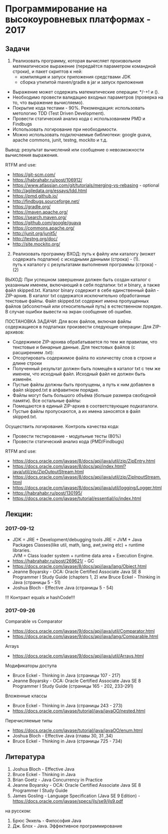 # Программирование на высокоуровневых платформах - 2017
## Задачи
1. Реализовать программу, которая вычисляет произвольное математическое выражение (передаётся параметром командной строки), и пакет скриптов к ней:
    * компиляция и запуск приложения средствами JDK
    * сборка утилитой maven/gradle в jar и запуск приложения

* Выражение может содержать математические операции: */-+! и ().
* Необходимо провести валидацию входных параметров (проверка на то, что выражение вычисляемо).
* Покрытие кода тестами - 90%. Рекомендация: использовать метологию TDD (Test Driven Development).
* Провести статический анализ кода с использованием PMD и Findbugs
* Использовать логирование при необходимости.
* Можно использовать подключаемые библиотеки: google guava, apache commons, junit, testng, mockito и т.д.

Вывод: результат вычислений или сообщение о невозможности вычисления выражения.

RTFM and use:
* https://git-scm.com/
* https://habrahabr.ru/post/106912/
* https://www.atlassian.com/git/tutorials/merging-vs-rebasing - optional
* http://agiledata.org/essays/tdd.html
* https://pmd.github.io/
* http://findbugs.sourceforge.net/
* https://gradle.org/
* https://maven.apache.org/
* https://search.maven.org/
* https://github.com/google/guava
* https://commons.apache.org/
* http://junit.org/junit5/
* http://testng.org/doc/
* http://site.mockito.org/

2. Реализовать программу
ВХОД: 
путь к файлу или каталогу (может содержать подпапки) с исходными данными (строка) - (1).    
путь к каталогу с результатами выполнения программы (строка) - (2)

ВЫХОД:
При успешном завершении должен быть создан каталог с указанным именем, включающий в себя подпапки: txt и binary, а 
также файл skipped.txt. Каталог binary содержит в себе единственный файл - ZIP-архив. В каталог txt содержатся
исключительно обработанные текстовые файлы. Файл skipped.txt содержит имена пропущенных файлов (абсолютный или 
относительный путь) в естественном порядке.       
В случае ошибки вывести на экран сообщение об ошибке. 

ПОСТАНОВКА ЗАДАЧИ:
Для всех файлов, включая файлы содержащиеся в подпапках произвести следующие операции:
Для ZIP-архивов:
* Содержимое ZIP-архива обрабатывается по тем же правилам, что текстовые и бинарные данные.
Для текстовых файлов (с расширением .txt):
* Отсортировать содержимое файла по количеству слов в строке и длине строки
* Полученный результат должен быть помещён в каталог txt с тем же именем, что исходный файл. Исходный файл не должен
быть изменён.
* Пустые файлы должны быть пропущены, а путь к ним добавлен в файл skipped.txt в алфавитном порядке.
* Файлы могут быть большого объёма (больше размера свободной памяти).
Все остальные файлы:
* Помещаются в единый ZIP-архив в соответствующие подкаталоги.
* Пустые файлы пропускаются, а их имена заносятся в файл skipped.txt.

Осуществить логирование.
Контроль качества кода:
* Провести тестирование - модульные тесты (80%)
* Провести статический анализ кода (PMD/Findbugs)

RTFM and use:
* https://docs.oracle.com/javase/8/docs/api/java/util/zip/ZipEntry.html
* https://docs.oracle.com/javase/8/docs/api/index.html?java/util/zip/ZipOutputStream.html
* https://docs.oracle.com/javase/8/docs/api/java/util/zip/ZipInputStream.html
* https://docs.oracle.com/javase/8/docs/api/java/util/logging/Logger.html
* https://habrahabr.ru/post/130195/
* https://docs.oracle.com/javase/tutorial/essential/io/index.html


## Лекции:
### 2017-09-12
* JDK = JRE + Development/debugging tools
  JRE = JVM + Java Packages Classes(like util, math, lang, awt,swing etc) + runtime libraries.   
  JVM = Class loader system + runtime data area + Execution Engine.
* https://habrahabr.ru/post/269621/ - GC
* https://docs.oracle.com/javase/8/docs/api/java/lang/Object.html
* Jeanne Boyarsky - OCA: Oracle Certified Associate Java SE 8 Programmer I Study Guide (chapters 1, 2) или Bruce Eckel - Thinking in Java (страницы 5 - 51)
* Joshua Bloch - Effective Java (страницы 5 - 54)

!!! Контракт equals и hashCode!!!

### 2017-09-26
Comparable vs Comparator
* https://docs.oracle.com/javase/9/docs/api/java/util/Comparator.html
* https://docs.oracle.com/javase/9/docs/api/java/lang/Comparable.html

Arrays
* https://docs.oracle.com/javase/9/docs/api/java/util/Arrays.html

Модификаторы доступа
* Bruce Eckel - Thinking in Java (страницы 107 - 217)
* Jeanne Boyarsky - OCA: Oracle Certified Associate Java SE 8 Programmer I Study Guide (страницы 165 - 202, 233-291)

Вложенные классы
* Bruce Eckel - Thinking in Java (страницы 243 - 273)
* https://docs.oracle.com/javase/tutorial/java/javaOO/nested.html

Перечисляемые типы
* https://docs.oracle.com/javase/tutorial/java/javaOO/enum.html
* Joshua Bloch - Effective Java (главы 30, 31 ,34)
* Bruce Eckel - Thinking in Java (страницы 725 - 734)

## Литература
1. Joshua Bloch - Effective Java
2. Bruce Eckel - Thinking in Java
3. Brian Goetz - Java Concurrency in Practice
4. Jeanne Boyarsky - OCA: Oracle Certified Associate Java SE 8 Programmer I Study Guide
5. James Gosling - Language Specification (Java SE 9 Edition) - https://docs.oracle.com/javase/specs/jls/se9/jls9.pdf

на русском:
1. Брюс Эккель - Философия Java
2. Дж. Блох - Java. Эффективное программирование